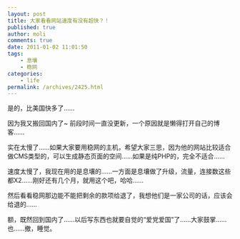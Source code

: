 ```yaml
---
layout: post
title: 大家看看网站速度有没有超快？！
published: true
author: moli
comments: true
date: 2011-01-02 11:01:50
tags:
    - 息壤
    - 稳网
categories:
    - life
permalink: /archives/2425.html
---
```

是的，比美国快多了……

因为我又搬回国内了~ 前段时间一直没更新，一个原因就是懒得打开自己的博客……

实在太慢了……如果大家要用稳网的主机，希望大家三思，因为他的网站比较适合做CMS类型的，可以生成静态页面的空间……如果是纯PHP的，完全不适合……

速度太慢了，我现在用的是息壤的……一方面是息壤做了升级，流量，连接数这些都X2……刚好还有几个月，就用这个吧，哈哈……

然后看看稳网那边能不能把剩余的款项给退了，我想他们是一家公司的话，应该会给退的……

额，既然回到国内了……以后写东西也就要自觉的“爱党爱国”了……大家鼓掌……也……撤，睡觉。